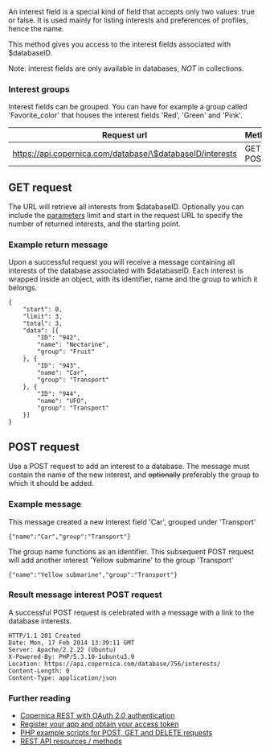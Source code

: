 An interest field is a special kind of field that accepts only two
values: true or false. It is used mainly for listing interests and
preferences of profiles, hence the name.

This method gives you access to the interest fields associated with
\$databaseID.

Note: interest fields are only available in databases, *NOT* in
collections.

### Interest groups

Interest fields can be grouped. You can have for example a group called
'Favorite\_color' that houses the interest fields 'Red', 'Green' and
'Pink'.

| Request url | Methods | Parameters |
| --- | --- | --- |
| https://api.copernica.com/database/\$databaseID/interests | GET, POST | limit, start |

GET request
-----------

The URL will retrieve all interests from \$databaseID. Optionally you
can include the
[parameters](./rest-api-parameters.md)
limit and start in the request URL to specify the number of returned
interests, and the starting point.

### Example return message

Upon a successful request you will receive a message containing all
interests of the database associated with \$databaseID. Each interest is
wrapped inside an object, with its identifier, name and the group to
which it belongs.

~~~~ {.language-javascript}
{
    "start": 0,
    "limit": 3,
    "total": 3,
    "data": [{
        "ID": "942",
        "name": "Nectarine",
        "group": "Fruit"
    }, {
        "ID": "943",
        "name": "Car",
        "group": "Transport"
    }, {
        "ID": "944",
        "name": "UFO",
        "group": "Transport"
    }]
}
~~~~

POST request
------------

Use a POST request to add an interest to a database. The message must
contain the name of the new interest, and ~~optionally~~ preferably the
group to which it should be added.

### Example message

This message created a new interest field 'Car', grouped under
'Transport'

~~~~ {.language-javascript}
{"name":"Car","group":"Transport"}
~~~~

The group name functions as an identifier. This subsequent POST request
will add another interest 'Yellow submarine' to the group 'Transport'

~~~~ {.language-javascript}
{"name":"Yellow submarine","group":"Transport"}
~~~~

### Result message interest POST request

A successful POST request is celebrated with a message with a link to
the database interests.

~~~~ {.language-javascript}
HTTP/1.1 201 Created
Date: Mon, 17 Feb 2014 13:39:11 GMT
Server: Apache/2.2.22 (Ubuntu)
X-Powered-By: PHP/5.3.10-1ubuntu3.9
Location: https://api.copernica.com/database/756/interests/
Content-Length: 0
Content-Type: application/json
~~~~

### Further reading

-   [Copernica REST with OAuth 2.0
    authentication](./setting-up-copernica-rest-service.md)
-   [Register your app and obtain your access
    token](./register-your-app-on-copernica-com.md)
-   [PHP example scripts for POST, GET and DELETE requests](./example-get-post-and-delete-requests.md)
-   [REST API resources / methods](requests-index.html)

